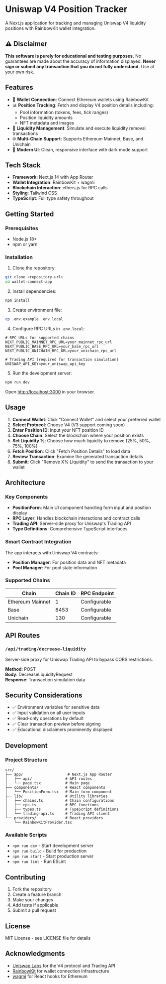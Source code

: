 # Uniswap V4 Position Tracker

A Next.js application for tracking and managing Uniswap V4 liquidity positions with RainbowKit wallet integration.

## ⚠️ Disclaimer

**This software is purely for educational and testing purposes.** No guarantees are made about the accuracy of information displayed. **Never sign or submit any transaction that you do not fully understand.** Use at your own risk.

## Features

- 🔗 **Wallet Connection**: Connect Ethereum wallets using RainbowKit
- 📊 **Position Tracking**: Fetch and display V4 position details including:
  - Pool information (tokens, fees, tick ranges)
  - Position liquidity amounts
  - NFT metadata and images
- 🔄 **Liquidity Management**: Simulate and execute liquidity removal transactions
- 🌐 **Multi-Chain Support**: Supports Ethereum Mainnet, Base, and Unichain
- 🎨 **Modern UI**: Clean, responsive interface with dark mode support

## Tech Stack

- **Framework**: Next.js 14 with App Router
- **Wallet Integration**: RainbowKit + wagmi
- **Blockchain Interaction**: ethers.js for RPC calls
- **Styling**: Tailwind CSS
- **TypeScript**: Full type safety throughout

## Getting Started

### Prerequisites

- Node.js 18+
- npm or yarn

### Installation

1. Clone the repository:
```bash
git clone <repository-url>
cd wallet-connect-app
```

2. Install dependencies:
```bash
npm install
```

3. Create environment file:
```bash
cp .env.example .env.local
```

4. Configure RPC URLs in `.env.local`:
```env
# RPC URLs for supported chains
NEXT_PUBLIC_MAINNET_RPC_URL=your_mainnet_rpc_url
NEXT_PUBLIC_BASE_RPC_URL=your_base_rpc_url
NEXT_PUBLIC_UNICHAIN_RPC_URL=your_unichain_rpc_url

# Trading API (required for transaction simulation)
UNISWAP_API_KEY=your_uniswap_api_key
```

5. Run the development server:
```bash
npm run dev
```

Open [http://localhost:3000](http://localhost:3000) in your browser.

## Usage

1. **Connect Wallet**: Click "Connect Wallet" and select your preferred wallet
2. **Select Protocol**: Choose V4 (V3 support coming soon)
3. **Enter Position ID**: Input your NFT position ID
4. **Choose Chain**: Select the blockchain where your position exists
5. **Set Liquidity %**: Choose how much liquidity to remove (25%, 50%, 75%, 100%)
6. **Fetch Position**: Click "Fetch Position Details" to load data
7. **Review Transaction**: Examine the generated transaction details
8. **Submit**: Click "Remove X% Liquidity" to send the transaction to your wallet

## Architecture

### Key Components

- **PositionForm**: Main UI component handling form input and position display
- **RPC Layer**: Handles blockchain interactions and contract calls
- **Trading API**: Server-side proxy for Uniswap's Trading API
- **Type Definitions**: Comprehensive TypeScript interfaces

### Smart Contract Integration

The app interacts with Uniswap V4 contracts:
- **Position Manager**: For position data and NFT metadata
- **Pool Manager**: For pool state information

### Supported Chains

| Chain | Chain ID | RPC Endpoint |
|-------|----------|--------------|
| Ethereum Mainnet | 1 | Configurable |
| Base | 8453 | Configurable |
| Unichain | 130 | Configurable |

## API Routes

### `/api/trading/decrease-liquidity`

Server-side proxy for Uniswap Trading API to bypass CORS restrictions.

**Method**: POST  
**Body**: DecreaseLiquidityRequest  
**Response**: Transaction simulation data

## Security Considerations

- ✅ Environment variables for sensitive data
- ✅ Input validation on all user inputs
- ✅ Read-only operations by default
- ✅ Clear transaction preview before signing
- ✅ Educational disclaimers prominently displayed

## Development

### Project Structure

```
src/
├── app/                    # Next.js App Router
│   ├── api/               # API routes
│   └── page.tsx           # Main page
├── components/            # React components
│   └── PositionForm.tsx   # Main form component
├── lib/                   # Utility libraries
│   ├── chains.ts          # Chain configurations
│   ├── rpc.ts             # RPC functions
│   ├── types.ts           # TypeScript definitions
│   └── trading-api.ts     # Trading API client
└── providers/             # React providers
    └── RainbowKitProvider.tsx
```

### Available Scripts

- `npm run dev` - Start development server
- `npm run build` - Build for production
- `npm run start` - Start production server
- `npm run lint` - Run ESLint

## Contributing

1. Fork the repository
2. Create a feature branch
3. Make your changes
4. Add tests if applicable
5. Submit a pull request

## License

MIT License - see LICENSE file for details

## Acknowledgments

- [Uniswap Labs](https://uniswap.org) for the V4 protocol and Trading API
- [RainbowKit](https://rainbowkit.com) for wallet connection infrastructure
- [wagmi](https://wagmi.sh) for React hooks for Ethereum
